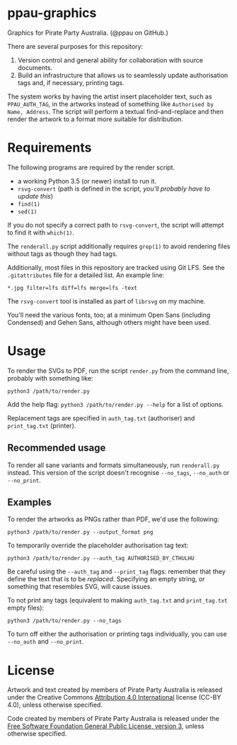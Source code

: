 # ppau-graphics
Graphics for Pirate Party Australia. 
(@ppau on GitHub.)


There are several purposes for this repository:

1. Version control and general ability for collaboration with source documents.
2. Build an infrastructure that allows us to seamlessly update authorisation tags and, if necessary, printing tags.

The system works by having the artist insert placeholder text, such as `PPAU_AUTH_TAG`, in the artworks instead of something like `Authorised by Name, Address`. The script will perform a textual find-and-replace and then render the artwork to a format more suitable for distribution. 

# Requirements 

The following programs are required by the render script. 

- a working Python 3.5 (or newer) install to run it.
- `rsvg-convert` (path is defined in the script, *you'll probably have to update this*) 
- `find(1)` 
- `sed(1)` 

If you do not specify a correct path to `rsvg-convert`, the script will attempt to find it with `which(1)`.

The `renderall.py` script additionally requires `grep(1)` to avoid rendering files without tags as though they had tags.

Additionally, most files in this repository are tracked using Git LFS. See the `.gitattributes` file for a detailed list. An example line: 

`*.jpg filter=lfs diff=lfs merge=lfs -text` 

The `rsvg-convert` tool is installed as part of `librsvg` on my machine. 

You'll need the various fonts, too; at a minimum Open Sans (including Condensed) and Gehen Sans, although others might have been used. 

# Usage 

To render the SVGs to PDF, run the script `render.py` from the command line, probably with something like: 

`python3 /path/to/render.py` 

Add the help flag: `python3 /path/to/render.py --help` for a list of options. 

Replacement tags are specified in `auth_tag.txt` (authoriser) and `print_tag.txt` (printer). 

## Recommended usage

To render all sane variants and formats simultaneously, run `renderall.py` instead. 
This version of the script doesn't recognise `--no_tags`, `--no_auth` or `--no_print`. 

## Examples 

To render the artworks as PNGs rather than PDF, we'd use the following:

`python3 /path/to/render.py --output_format png` 

To temporarily override the placeholder authorisation tag text: 

`python3 /path/to/render.py --auth_tag AUTHORISED_BY_CTHULHU`

Be careful using the `--auth_tag` and `--print_tag` flags: remember that they define the text that is to be *replaced*. Specifying an empty string, or something that resembles SVG, will cause issues. 

To not print any tags (equivalent to making `auth_tag.txt` and `print_tag.txt` empty files): 

`python3 /path/to/render.py --no_tags` 

To turn off either the authorisation or printing tags individually, you can use `--no_auth` and `--no_print`.

# License

Artwork and text created by members of Pirate Party Australia is released under the Creative Commons [Attribution 4.0 International](https://creativecommons.org/licenses/by/4.0/) license (CC-BY 4.0), unless otherwise specified. 

Code created by members of Pirate Party Australia is released under the [Free Software Foundation General Public License, version 3](https://www.gnu.org/licenses/gpl-3.0.html), unless otherwise specified.
